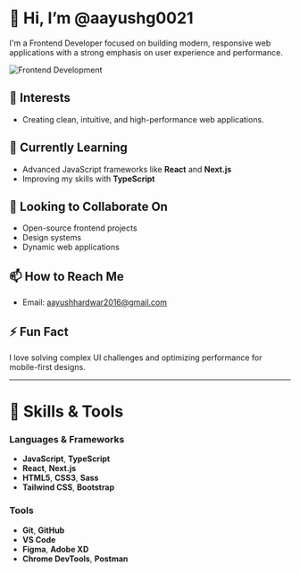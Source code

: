 # 👋 Hi, I’m @aayushg0021

I'm a Frontend Developer focused on building modern, responsive web applications with a strong emphasis on user experience and performance.

![Frontend Development](https://your-gif-url-here.gif)

## 👀 Interests
- Creating clean, intuitive, and high-performance web applications.

## 🌱 Currently Learning
- Advanced JavaScript frameworks like **React** and **Next.js**
- Improving my skills with **TypeScript**

## 💞️ Looking to Collaborate On
- Open-source frontend projects
- Design systems
- Dynamic web applications

## 📫 How to Reach Me
- Email: [aayushhardwar2016@gmail.com](mailto:aayushhardwar2016@gmail.com)

## ⚡ Fun Fact
I love solving complex UI challenges and optimizing performance for mobile-first designs.

---

# 💼 Skills & Tools

### Languages & Frameworks
- **JavaScript**, **TypeScript**
- **React**, **Next.js**
- **HTML5**, **CSS3**, **Sass**
- **Tailwind CSS**, **Bootstrap**

### Tools
- **Git**, **GitHub**
- **VS Code**
- **Figma**, **Adobe XD**
- **Chrome DevTools**, **Postman**

